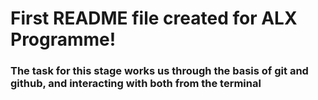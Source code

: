 # First README file created for ALX Programme!

### The task for this stage works us through the basis of git and github, and interacting with both from the terminal
